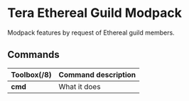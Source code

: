 # Tera Ethereal Guild Modpack

Modpack features by request of Ethereal guild members.

## Commands

Toolbox(/8) | Command description
--- | ---
**cmd** | What it does

